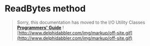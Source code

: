 <a href='Hidden comment: 
$Rev$
$Date$
'></a>

# ReadBytes method #

> Sorry, this documentation has moved to the I/O Utility Classes **[Programmers' Guide](http://wiki.delphidabbler.com/index.php/Docs/TPJPipeReadBytes)** ![http://www.delphidabbler.com/img/markup/off-site.gif](http://www.delphidabbler.com/img/markup/off-site.gif)
